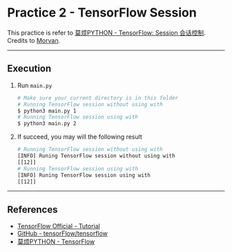 # Practice 2 - TensorFlow Session

This practice is refer to [莫烦PYTHON - TensorFlow: Session 会话控制](https://morvanzhou.github.io/tutorials/machine-learning/tensorflow/2-3-session/). Credits to [Morvan](https://github.com/MorvanZhou).

---
## Execution

1. Run `main.py`
    ```bash
    # Make sure your current directory is in this folder
    # Running TensorFlow session without using with
    $ python3 main.py 1
    # Running TensorFlow session using with
    $ python3 main.py 2
    ```
2. If succeed, you may will the following result
    ```bash
    # Running TensorFlow session without using with
    [INFO] Runing TensorFlow session without using with
    [[12]]
    # Running TensorFlow session using with
    [INFO] Runing TensorFlow session using with
    [[12]]
    ```

---
## References

* [TensorFlow Official - Tutorial](https://www.tensorflow.org/tutorials/)
* [GitHub - tensorFlow/tensorflow](https://github.com/tensorflow/tensorflow)
* [莫烦PYTHON - TensorFlow](https://morvanzhou.github.io/tutorials/machine-learning/tensorflow)